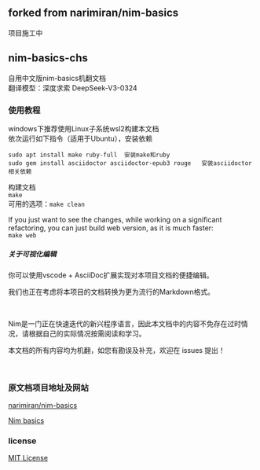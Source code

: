 ## forked from narimiran/nim-basics
项目施工中
## nim-basics-chs
自用中文版nim-basics机翻文档
<br/>
翻译模型：深度求索 DeepSeek-V3-0324

### 使用教程
windows下推荐使用Linux子系统wsl2构建本文档
<br/>
依次运行如下指令（适用于Ubuntu），安装依赖
```
sudo apt install make ruby-full  安装make和ruby
sudo gem install asciidoctor asciidoctor-epub3 rouge   安装asciidoctor相关依赖
```


构建文档
<br/>
`make`
<br/>
可用的选项：`make clean`

If you just want to see the changes, while working on a significant refactoring, you can just build web version, as it is much faster:
<br/>
`make web`
<br/>


##### 关于可视化编辑
你可以使用vscode + AsciiDoc扩展实现对本项目文档的便捷编辑。

我们也正在考虑将本项目的文档转换为更为流行的Markdown格式。

<br/>

Nim是一门正在快速迭代的新兴程序语言，因此本文档中的内容不免存在过时情况，请根据自己的实际情况按需阅读和学习。 

本文档的所有内容均为机翻，如您有勘误及补充，欢迎在 issues 提出！


<br/>

### 原文档项目地址及网站

[narimiran/nim-basics](https://github.com/narimiran/nim-basics)

[Nim basics](https://narimiran.github.io/nim-basics/) 

### license
[MIT License](LICENSE.txt)
